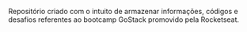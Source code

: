 Repositório criado com o intuito de armazenar informações, códigos e desafios referentes ao bootcamp GoStack promovido pela Rocketseat.